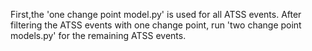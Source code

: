 First,the 'one change point model.py' is used for all ATSS events. After filtering the ATSS events with one change point,
run 'two change point models.py' for the remaining ATSS events.
